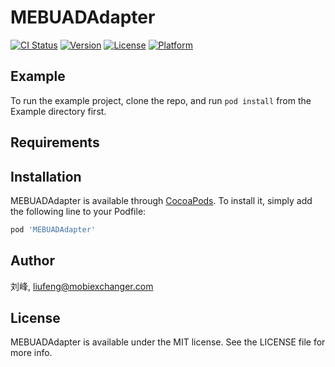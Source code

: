 # MEBUADAdapter

[![CI Status](https://img.shields.io/travis/刘峰/MEBUADAdapter.svg?style=flat)](https://travis-ci.org/刘峰/MEBUADAdapter)
[![Version](https://img.shields.io/cocoapods/v/MEBUADAdapter.svg?style=flat)](https://cocoapods.org/pods/MEBUADAdapter)
[![License](https://img.shields.io/cocoapods/l/MEBUADAdapter.svg?style=flat)](https://cocoapods.org/pods/MEBUADAdapter)
[![Platform](https://img.shields.io/cocoapods/p/MEBUADAdapter.svg?style=flat)](https://cocoapods.org/pods/MEBUADAdapter)

## Example

To run the example project, clone the repo, and run `pod install` from the Example directory first.

## Requirements

## Installation

MEBUADAdapter is available through [CocoaPods](https://cocoapods.org). To install
it, simply add the following line to your Podfile:

```ruby
pod 'MEBUADAdapter'
```

## Author

刘峰, liufeng@mobiexchanger.com

## License

MEBUADAdapter is available under the MIT license. See the LICENSE file for more info.
